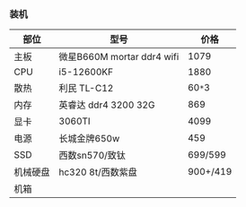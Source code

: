 ### 装机

| 部位     | 型号                       | 价格     |
| -------- | -------------------------- | -------- |
| 主板     | 微星B660M mortar ddr4 wifi | 1079     |
| CPU      | i5-12600KF                 | 1880     |
| 散热     | 利民 TL-C12                | 60`*`3   |
| 内存     | 英睿达 ddr4 3200 32G       | 869      |
| 显卡     | 3060TI                     | 4099     |
| 电源     | 长城金牌650w               | 459      |
| SSD      | 西数sn570/致钛             | 699/599  |
| 机械硬盘 | hc320 8t/西数紫盘          | 900+/419 | 
| 机箱     |                            |          |



